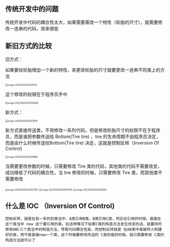 ## 传统开发中的问题 

​      传统开发中代码的耦合性太大，如果需要需改一个特性（轮胎的尺寸），就需要修改一连串的代码，效率很低

## 新旧方式的比较

旧方式：

如果要给轮胎增加一个新的特性，来更改轮胎的尺寸就要更改一连串不同类上的方法

<img src="C:\Users\方锐\AppData\Roaming\Typora\typora-user-images\image-20230420201024112.png" alt="image-20230420201024112" style="zoom:50%;" />

这个修改的权限在于程序员手中

<img src="C:\Users\方锐\AppData\Roaming\Typora\typora-user-images\image-20230420201204846.png" alt="image-20230420201204846" style="zoom:50%;" />

新方式：

<img src="C:\Users\方锐\AppData\Roaming\Typora\typora-user-images\image-20230420201251876.png" alt="image-20230420201251876" style="zoom:50%;" />

新方式直接传送类，不用修改一系列代码，但是修改轮胎尺寸的权限不在于程序员，而是谁把参数传送给 Bottom(Tire tire) ，tire 的生命周期不由程序员决定，而是由什么时候传送给Bottom(Tire tire) 决定，这就是控制反转（Inversion Of Control)

<img src="C:\Users\方锐\AppData\Roaming\Typora\typora-user-images\image-20230420202129682.png" alt="image-20230420202129682" style="zoom:50%;" />

当需要更改参数的时候，只需要修改 Tire 类的代码，其他类的代码不需要改变，成功降低了代码的耦合性，当 tire 修改的时候，只需要修改 Tire 类，而其他类不需要修改

<img src="C:\Users\方锐\AppData\Roaming\Typora\typora-user-images\image-20230420202921763.png" alt="image-20230420202921763" style="zoom:50%;" />

<img src="C:\Users\方锐\AppData\Roaming\Typora\typora-user-images\image-20230420202930784.png" alt="image-20230420202930784" style="zoom:50%;" />

<img src="C:\Users\方锐\AppData\Roaming\Typora\typora-user-images\image-20230420203042855.png" alt="image-20230420203042855" style="zoom:50%;" />

## 什么是 IOC （Inversion Of Control)

```
控制反转，就是在有一系列的类当中，A类引用B类，B类引用C类，然后在引用的时候，直接在这个类当中 new 这个要引用的类，在这种情况下如果C类的构造方法发生改变的话，就要同时修改ABC三个类当中的构造方法，导致代码耦合性高，而控制反转就是 在AB类中直接传入构建好的类，而不是直接new一个类，这个时候要修改传送的 C类的值的时候，就只需要修改 C类的构造方法就可以了
```

 